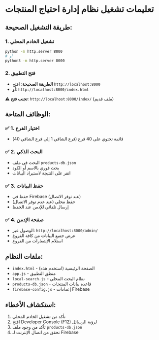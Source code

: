 # تعليمات تشغيل نظام إدارة احتياج المنتجات

## طريقة التشغيل الصحيحة:

### 1. تشغيل الخادم المحلي
```bash
python -m http.server 8000
# أو
python3 -m http.server 8000
```

### 2. فتح التطبيق
- **الطريقة الصحيحة**: افتح `http://localhost:8000`
- **أو**: `http://localhost:8000/index.html`

⚠️ **تجنب فتح**: `http://localhost:8000/index/` (ملف قديم)

## الوظائف المتاحة:

### ✅ 1. اختيار الفرع
- قائمة تحتوي على 40 فرع (فرع الشافي 1 إلى فرع الشافي 40)

### ✅ 2. البحث الذكي
- البحث في ملف `products-db.json`
- بحث فوري بالاسم أو الكود
- انقر على النتيجة لاستيراد البيانات

### ✅ 3. حفظ البيانات
- حفظ في Firebase (عند توفر الاتصال)
- حفظ محلي (عند عدم توفر الاتصال)
- إرسال تلقائي للإدمن عند الحفظ

### ✅ 4. صفحة الإدمن
- الوصول عبر: `http://localhost:8000/admin/`
- عرض جميع البيانات من كافة الفروع
- استلام الإشعارات من الفروع

## ملفات النظام:
- `index.html` - الصفحة الرئيسية (استخدم هذه)
- `app.js` - منطق التطبيق
- `local-search.js` - نظام البحث المحلي
- `products-db.json` - قاعدة بيانات المنتجات
- `firebase-config.js` - إعدادات Firebase

## استكشاف الأخطاء:
1. تأكد من تشغيل الخادم المحلي
2. افتح Developer Console (F12) لرؤية الرسائل
3. تأكد من وجود ملف `products-db.json`
4. تحقق من اتصال الإنترنت لـ Firebase
